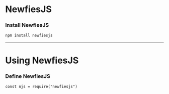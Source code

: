 # NewfiesJS

### Install NewfiesJS

    
    npm install newfiesjs

<hr>

# Using NewfiesJS

### Define NewfiesJS
	
	const njs = require("newfiesjs")
